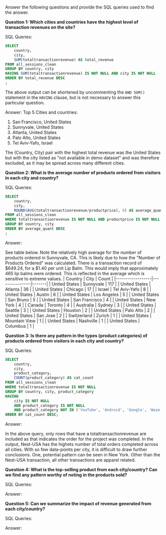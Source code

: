 Answer the following questions and provide the SQL queries used to find the answer.

    
**Question 1: Which cities and countries have the highest level of transaction revenues on the site?**


SQL Queries:
```sql
SELECT
	country,
	city,
	SUM(totaltransactionrevenue) AS total_revenue
FROM all_sessions_clean
GROUP BY country, city
HAVING SUM(totaltransactionrevenue) IS NOT NULL AND city IS NOT NULL
ORDER BY total_revenue DESC
;
```
The above output can be shortened by uncommenting the ```AND SUM()``` statement in the ```HAVING``` clause, but is not necessary to answer this particular question.  

Answer: Top 5 Cities and countries:

1. San Francisco, United States 
2. Sunnyvale, United States
3. Atlanta, United States
4. Palo Alto, United States
5. Tel Aviv-Yafo, Israel

The (Country, City) pair with the highest total revenue was the United States but with the city listed as "not available in demo dataset" and was therefore excluded, as it may be spread across many different cities. 


**Question 2: What is the average number of products ordered from visitors in each city and country?**


SQL Queries:
```sql
SELECT
	country,
	city,
	ROUND(AVG(totaltransactionrevenue/productprice), 0) AS average_quant
FROM all_sessions_clean 
WHERE totaltransactionrevenue IS NOT NULL AND productprice IS NOT NULL AND city IS NOT NULL
GROUP BY country, city
ORDER BY average_quant DESC
;
```
Answer:

See table below. Note the relatively high average for the number of products ordered in Sunnyvale, CA. This is likely due to how the "Number of Products Ordered" was calculated. There is a transaction record of $649.24, for a $1.40 per unit Lip Balm. This would imply that approximately 465 lip balms were ordered. This is reflected in the average which is sensitive to extreme values. 
| Country          | City           | Count |
|------------------|----------------|-------|
| United States    | Sunnyvale      | 117   |
| United States    | Atlanta        | 36    |
| United States    | Chicago        | 17    |
| Israel           | Tel Aviv-Yafo  | 8     |
| United States    | Austin         | 6     |
| United States    | Los Angeles    | 5     |
| United States    | San Bruno      | 5     |
| United States    | San Francisco  | 4     |
| United States    | New York       | 4     |
| Canada           | Toronto        | 4     |
| Australia        | Sydney         | 3     |
| United States    | Seattle        | 3     |
| United States    | Houston        | 2     |
| United States    | Palo Alto      | 2     |
| United States    | San Jose       | 2     |
| Switzerland      | Zurich         | 1     |
| United States    | Mountain View  | 1     |
| United States    | Nashville      | 1     |
| United States    | Columbus       | 1     |





**Question 3: Is there any pattern in the types (product categories) of products ordered from visitors in each city and country?**


SQL Queries:
```sql
SELECT
	country,
	city,
	product_category,
	COUNT(product_category) AS cat_count
FROM all_sessions_clean
WHERE totaltransactionrevenue IS NOT NULL 
GROUP BY country, city, product_category
HAVING 
	city IS NOT NULL 
	AND product_category IS NOT NULL
	AND product_category NOT IN ('YouTube', 'Android', 'Google', 'Waze')
ORDER BY cat_count DESC;
```
Answer: 

In the above query, only rows that have a totaltransactionrevenue are included as that indicates the order for the project was completed. In the output, Nest-USA has the highets number of total orders completed across all cities. With so few data-points per city, it is difficult to draw further conclusions. One, potential pattern can be seen in New York. Other than the Nest-USA transaction, all other transactions are apparel related. 

**Question 4: What is the top-selling product from each city/country? Can we find any pattern worthy of noting in the products sold?**


SQL Queries:



Answer:





**Question 5: Can we summarize the impact of revenue generated from each city/country?**

SQL Queries:



Answer:







